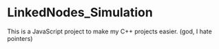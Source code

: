 # LinkedNodes_Simulation
This is a JavaScript project to make my C++ projects easier. (god, I hate pointers)
